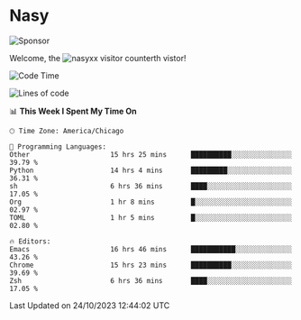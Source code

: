 # Nasy

<!--
<p align="center">
<img height="200" src="https://github-readme-stats.vercel.app/api?username=nasyxx&count_private=true&show_icons=true&theme=dracula&include_all_commits=true"/>
<img height="200" src="https://github-readme-stats.vercel.app/api/top-langs/?username=nasyxx&theme=dracula&hide=html,jupyter+notebook&count_private=true&show_icons=true"/>
</p>

  
----------------
-->

![Sponsor](https://img.shields.io/static/v1.svg?label=Sponsor&message=%E2%9D%A4&logo=GitHub&style=flat&color=pink)
 
Welcome, the ![nasyxx visitor counter](https://count.getloli.com/get/@nasyxx?theme=rule34)th vistor!
 
<!--START_SECTION:waka-->
![Code Time](http://img.shields.io/badge/Code%20Time-3%2C855%20hrs%2035%20mins-blue)

![Lines of code](https://img.shields.io/badge/From%20Hello%20World%20I%27ve%20Written-6.3%20million%20lines%20of%20code-blue)

📊 **This Week I Spent My Time On** 

```text
🕑︎ Time Zone: America/Chicago

💬 Programming Languages: 
Other                    15 hrs 25 mins      ██████████░░░░░░░░░░░░░░░   39.79 % 
Python                   14 hrs 4 mins       █████████░░░░░░░░░░░░░░░░   36.31 % 
sh                       6 hrs 36 mins       ████░░░░░░░░░░░░░░░░░░░░░   17.05 % 
Org                      1 hr 8 mins         █░░░░░░░░░░░░░░░░░░░░░░░░   02.97 % 
TOML                     1 hr 5 mins         █░░░░░░░░░░░░░░░░░░░░░░░░   02.80 % 

🔥 Editors: 
Emacs                    16 hrs 46 mins      ███████████░░░░░░░░░░░░░░   43.26 % 
Chrome                   15 hrs 23 mins      ██████████░░░░░░░░░░░░░░░   39.69 % 
Zsh                      6 hrs 36 mins       ████░░░░░░░░░░░░░░░░░░░░░   17.05 % 
```


 Last Updated on 24/10/2023 12:44:02 UTC
<!--END_SECTION:waka-->

<!-- ![visitors](https://visitor-badge.laobi.icu/badge?page_id=nasyxx.nasyxx) -->
